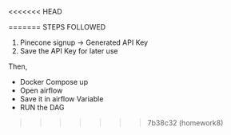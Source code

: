 <<<<<<< HEAD

=======
STEPS FOLLOWED

1. Pinecone signup -> Generated API Key 
2. Save the API Key for later use
 
Then, 

- Docker Compose up 
- Open airflow 
- Save it in airflow Variable
- RUN the DAG 
>>>>>>> 7b38c32 (homework8)
